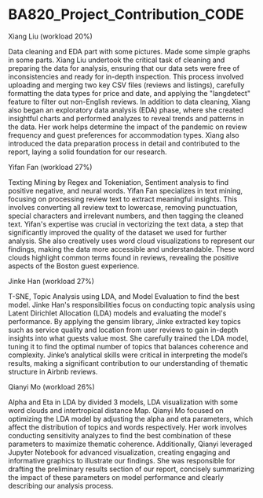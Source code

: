 # BA820_Project_Contribution_CODE

Xiang Liu (workload 20%)

Data cleaning and EDA part with some pictures. Made some simple graphs in some parts. Xiang Liu undertook the critical task of cleaning and preparing the data for analysis, ensuring that our data sets were free of inconsistencies and ready for in-depth inspection. This process involved uploading and merging two key CSV files (reviews and listings), carefully formatting the data types for price and date, and applying the "langdetect" feature to filter out non-English reviews. In addition to data cleaning, Xiang also began an exploratory data analysis (EDA) phase, where she created insightful charts and performed analyzes to reveal trends and patterns in the data. Her work helps determine the impact of the pandemic on review frequency and guest preferences for accommodation types. Xiang also introduced the data preparation process in detail and contributed to the report, laying a solid foundation for our research.



Yifan Fan (workload 27%)

Texting Mining by Regex and Tokeniation, Sentiment analysis to find positive negative, and neural words. Yifan Fan specializes in text mining, focusing on processing review text to extract meaningful insights. This involves converting all review text to lowercase, removing punctuation, special characters and irrelevant numbers, and then tagging the cleaned text. Yifan's expertise was crucial in vectorizing the text data, a step that significantly improved the quality of the dataset we used for further analysis. She also creatively uses word cloud visualizations to represent our findings, making the data more accessible and understandable. These word clouds highlight common terms found in reviews, revealing the positive aspects of the Boston guest experience.



Jinke Han (workload 27%)

T-SNE, Topic Analysis using LDA, and Model Evaluation to find the best model. Jinke Han's responsibilities focus on conducting topic analysis using Latent Dirichlet Allocation (LDA) models and evaluating the model's performance. By applying the gensim library, Jinke extracted key topics such as service quality and location from user reviews to gain in-depth insights into what guests value most. She carefully trained the LDA model, tuning it to find the optimal number of topics that balances coherence and complexity. Jinke’s analytical skills were critical in interpreting the model’s results, making a significant contribution to our understanding of thematic structure in Airbnb reviews.



Qianyi Mo (workload 26%)

Alpha and Eta in LDA by divided 3 models, LDA visualization with some word clouds and intertropical distance Map. Qianyi Mo focused on optimizing the LDA model by adjusting the alpha and eta parameters, which affect the distribution of topics and words respectively. Her work involves conducting sensitivity analyzes to find the best combination of these parameters to maximize thematic coherence. Additionally, Qianyi leveraged Jupyter Notebook for advanced visualization, creating engaging and informative graphics to illustrate our findings. She was responsible for drafting the preliminary results section of our report, concisely summarizing the impact of these parameters on model performance and clearly describing our analysis process.
